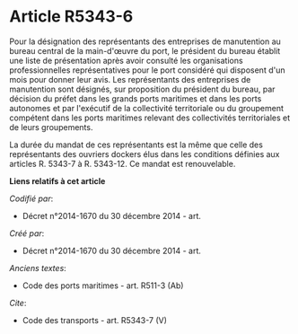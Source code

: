 # Article R5343-6

Pour la désignation des représentants des entreprises de manutention au bureau central de la main-d'œuvre du port, le
président du bureau établit une liste de présentation après avoir consulté les organisations professionnelles représentatives
pour le port considéré qui disposent d'un mois pour donner leur avis. Les représentants des entreprises de manutention sont
désignés, sur proposition du président du bureau, par décision du préfet dans les grands ports maritimes et dans les ports
autonomes et par l'exécutif de la collectivité territoriale ou du groupement compétent dans les ports maritimes relevant des
collectivités territoriales et de leurs groupements. 

La durée du mandat de ces représentants est la même que celle des représentants des ouvriers dockers élus dans les conditions
définies aux articles R. 5343-7 à R. 5343-12. Ce mandat est renouvelable.

**Liens relatifs à cet article**

_Codifié par_:

  - Décret n°2014-1670 du 30 décembre 2014 - art.

_Créé par_:

  - Décret n°2014-1670 du 30 décembre 2014 - art.

_Anciens textes_:

  - Code des ports maritimes - art. R511-3 (Ab)

_Cite_:

  - Code des transports - art. R5343-7 (V)
